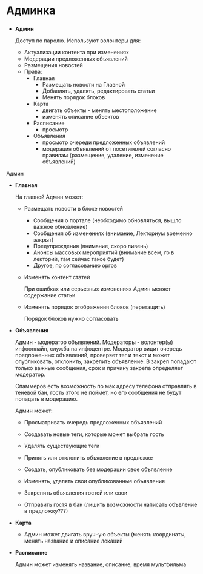 # Админка

### 

- **Админ**
    
    Доступ по паролю. Используют волонтеры для:
    
    - Актуализации контента при изменениях
    - Модерации предложенных объявлений
    - Размещения новостей
    - Права:
        - Главная
            - Размещать новости на Главной
            - Добавлять, удалять, редактировать статьи
            - Менять порядок блоков
        - Карта
            - двигать объекты - менять местоположение
            - изменять описание объектов
        - Расписание
            - просмотр
        - Объявления
            - просмотр очереди предложенных объявлений
            - модерация объявлений от посетителей согласно правилам (размещение, удаление, изменение объявлений)

Админ

- **Главная**
    
    На главной Админ может:
    
    - Размещать новости в блоке новостей
        - Сообщения о портале (необходимо обновляться, вышло важное обновление)
        - Сообщения об изменениях (внимание, Лекториум временно закрыт)
        - Предупреждения (внимание, скоро ливень)
        - Анонсы массовых мероприятий (внимание всем, го в лекторий, там сейчас такое будет)
        - Другое, по согласованию оргов
    - Изменять контент статей
        
        При ошибках или серьезных изменениях Админ меняет содержание статьи
        
    - Изменять порядок отображения блоков (перетащить)
        
        Порядок блоков нужно согласовать
        
- **Объявления**
    
    Админ - модератор объявлений. Модераторы - волонтер(ы) инфоонлайн, служба на инфоцентре. Модератор видит очередь предложенных объявлений, проверяет тег и текст и может опубликовать, отклонить, закрепить объявление. В закреп попадают только важные сообщения, срок и причину закрепа определяет модератор.
    
    Спаммеров есть возможность по мак адресу телефона отправлять в теневой бан, гость этого не поймет, но его сообщения не будут попадать в модерацию.
    
    Админ может:
    
    - Просматривать очередь предложенных объявлений
    - Создавать новые теги, которые может выбрать гость
        
        
    - Удалять существующие теги
    - Принять или отклонить объявление в предложке
    - Создать, опубликовать без модерации свое объявление
        
        
    - Изменять, удалять свои опубликованные объявления
    - Закрепить объявления гостей или свои
    - Отправить гостя в бан (лишить возможности написать объвление в предложку???)
- **Карта**
    - Админ может двигать вручную объекты (менять координаты, менять название и описание локаций
        
        
- **Расписание**
    
    Админ может изменять название, описание, время мультфильма
